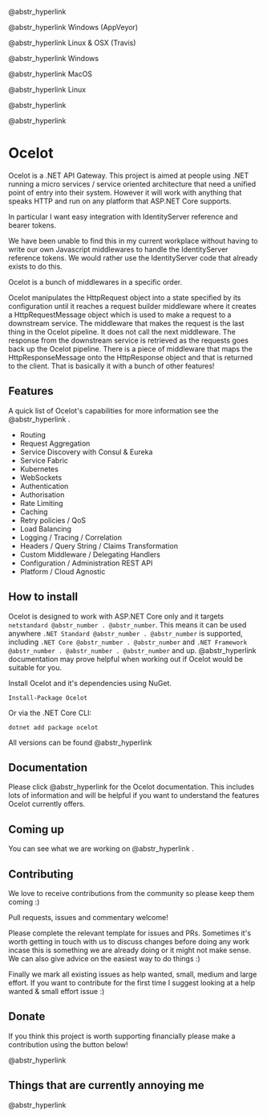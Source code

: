 @abstr_hyperlink 

@abstr_hyperlink Windows (AppVeyor)

@abstr_hyperlink Linux & OSX (Travis)

@abstr_hyperlink Windows

@abstr_hyperlink MacOS

@abstr_hyperlink Linux

@abstr_hyperlink 

@abstr_hyperlink 

# Ocelot

Ocelot is a .NET API Gateway. This project is aimed at people using .NET running a micro services / service oriented architecture that need a unified point of entry into their system. However it will work with anything that speaks HTTP and run on any platform that ASP.NET Core supports.

In particular I want easy integration with IdentityServer reference and bearer tokens. 

We have been unable to find this in my current workplace without having to write our own Javascript middlewares to handle the IdentityServer reference tokens. We would rather use the IdentityServer code that already exists to do this.

Ocelot is a bunch of middlewares in a specific order.

Ocelot manipulates the HttpRequest object into a state specified by its configuration until it reaches a request builder middleware where it creates a HttpRequestMessage object which is used to make a request to a downstream service. The middleware that makes the request is the last thing in the Ocelot pipeline. It does not call the next middleware. The response from the downstream service is retrieved as the requests goes back up the Ocelot pipeline. There is a piece of middleware that maps the HttpResponseMessage onto the HttpResponse object and that is returned to the client. That is basically it with a bunch of other features!

## Features

A quick list of Ocelot's capabilities for more information see the @abstr_hyperlink .

  * Routing
  * Request Aggregation
  * Service Discovery with Consul & Eureka
  * Service Fabric
  * Kubernetes 
  * WebSockets
  * Authentication
  * Authorisation
  * Rate Limiting
  * Caching
  * Retry policies / QoS
  * Load Balancing
  * Logging / Tracing / Correlation
  * Headers / Query String / Claims Transformation
  * Custom Middleware / Delegating Handlers
  * Configuration / Administration REST API
  * Platform / Cloud Agnostic



## How to install

Ocelot is designed to work with ASP.NET Core only and it targets `netstandard @abstr_number . @abstr_number`. This means it can be used anywhere `.NET Standard @abstr_number . @abstr_number` is supported, including `.NET Core @abstr_number . @abstr_number` and `.NET Framework @abstr_number . @abstr_number . @abstr_number` and up. @abstr_hyperlink documentation may prove helpful when working out if Ocelot would be suitable for you.

Install Ocelot and it's dependencies using NuGet. 

`Install-Package Ocelot`

Or via the .NET Core CLI:

`dotnet add package ocelot`

All versions can be found @abstr_hyperlink 

## Documentation

Please click @abstr_hyperlink for the Ocelot documentation. This includes lots of information and will be helpful if you want to understand the features Ocelot currently offers.

## Coming up

You can see what we are working on @abstr_hyperlink .

## Contributing

We love to receive contributions from the community so please keep them coming :) 

Pull requests, issues and commentary welcome!

Please complete the relevant template for issues and PRs. Sometimes it's worth getting in touch with us to discuss changes before doing any work incase this is something we are already doing or it might not make sense. We can also give advice on the easiest way to do things :)

Finally we mark all existing issues as help wanted, small, medium and large effort. If you want to contribute for the first time I suggest looking at a help wanted & small effort issue :)

## Donate

If you think this project is worth supporting financially please make a contribution using the button below!

@abstr_hyperlink 

## Things that are currently annoying me

@abstr_hyperlink 
